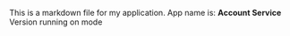 This is a markdown file for my application.
App name is: **Account Service**
Version  running on  mode 
